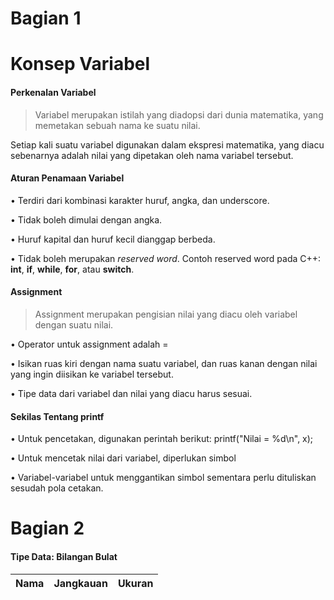 # Bagian 1
# Konsep Variabel
#### Perkenalan Variabel
> Variabel merupakan istilah yang diadopsi dari dunia matematika, yang
memetakan sebuah nama ke suatu nilai.

Setiap kali suatu variabel digunakan dalam ekspresi
matematika, yang diacu sebenarnya adalah nilai yang
dipetakan oleh nama variabel tersebut.

#### Aturan Penamaan Variabel
• Terdiri dari kombinasi karakter huruf, angka, dan underscore.

• Tidak boleh dimulai dengan angka.

• Huruf kapital dan huruf kecil dianggap berbeda. 

• Tidak boleh merupakan *reserved word*. Contoh reserved word
pada C++: **int**, **if**, **while**, **for**, atau **switch**.

#### Assignment
> Assignment merupakan pengisian nilai yang diacu oleh variabel dengan suatu nilai.

• Operator untuk assignment adalah =

• Isikan ruas kiri dengan nama suatu variabel, dan ruas kanan
dengan nilai yang ingin diisikan ke variabel tersebut.

• Tipe data dari variabel dan nilai yang diacu harus sesuai.

#### Sekilas Tentang printf
• Untuk pencetakan, digunakan perintah berikut:
printf("Nilai = %d\n", x);

• Untuk mencetak nilai dari variabel, diperlukan simbol

• Variabel-variabel untuk menggantikan simbol sementara perlu
dituliskan sesudah pola cetakan.

# Bagian 2
#### Tipe Data: Bilangan Bulat
| Nama | Jangkauan | Ukuran |
| :----: | :----: | :----: |
